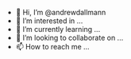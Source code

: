 - 👋 Hi, I’m @andrewdallmann
- 👀 I’m interested in ...
- 🌱 I’m currently learning ...
- 💞️ I’m looking to collaborate on ...
- 📫 How to reach me ...

<!---
andrewdallmann/andrewdallmann is a ✨ special ✨ repository because its `README.md` (this file) appears on your GitHub profile.
You can click the Preview link to take a look at your changes.
--->

